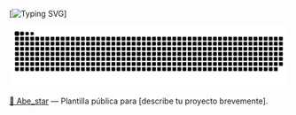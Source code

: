 <p align="left"> </p>

[![Typing SVG](https://readme-typing-svg.demolab.com?font=Fira+Code&pause=1000&color=FFFFFF&width=435&lines=Hi+👋+I'm+Abelardo_star.+Welcome!)]

![Snake animation](https://github.com/MagnoEfren/magnoefren/blob/main/github_snake.svg)

[🔧 Abe_star](https://github.com/magnoefren/Abe_star) — Plantilla pública para [describe tu proyecto brevemente].

<div align="center">  
  

